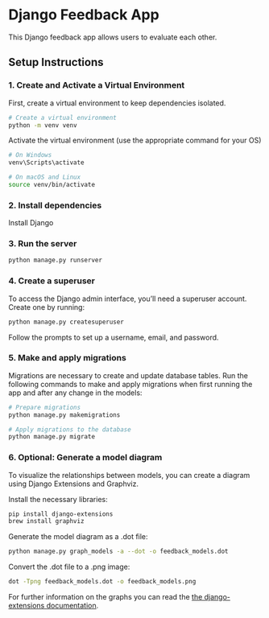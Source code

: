 # Django Feedback App

This Django feedback app allows users to evaluate each other.

## Setup Instructions

### 1. Create and Activate a Virtual Environment

First, create a virtual environment to keep dependencies isolated.

```bash
# Create a virtual environment
python -m venv venv
```
 Activate the virtual environment (use the appropriate command for your OS)

```bash
# On Windows
venv\Scripts\activate

# On macOS and Linux
source venv/bin/activate

```
### 2. Install dependencies
Install Django 


### 3. Run the server

```bash
python manage.py runserver
```

### 4. Create a superuser
To access the Django admin interface, you’ll need a superuser account. Create one by running:
```bash
python manage.py createsuperuser
```
Follow the prompts to set up a username, email, and password.

### 5. Make and apply migrations
Migrations are necessary to create and update database tables. Run the following commands to make and apply migrations when first running the app and after any change in the models: 
```bash
# Prepare migrations
python manage.py makemigrations

# Apply migrations to the database
python manage.py migrate
```

### 6. Optional: Generate a model diagram
To visualize the relationships between models, you can create a diagram using Django Extensions and Graphviz.

Install the necessary libraries:
```bash
pip install django-extensions
brew install graphviz
```
Generate the model diagram as a .dot file: 
```bash
python manage.py graph_models -a --dot -o feedback_models.dot
```

Convert the .dot file to a .png image:
```bash
dot -Tpng feedback_models.dot -o feedback_models.png
```

For further information on the graphs you can read the [the django-extensions documentation](https://django-extensions.readthedocs.io/en/latest/graph_models.html).